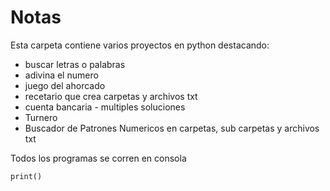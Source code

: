 # Notas
Esta carpeta contiene varios proyectos en python destacando: 

* buscar letras o palabras
* adivina el numero
* juego del ahorcado
* recetario que crea carpetas y archivos txt
* cuenta bancaria - multiples soluciones
* Turnero
* Buscador de Patrones Numericos en carpetas, sub carpetas y archivos txt

Todos los programas se corren en consola
```
print()
```


